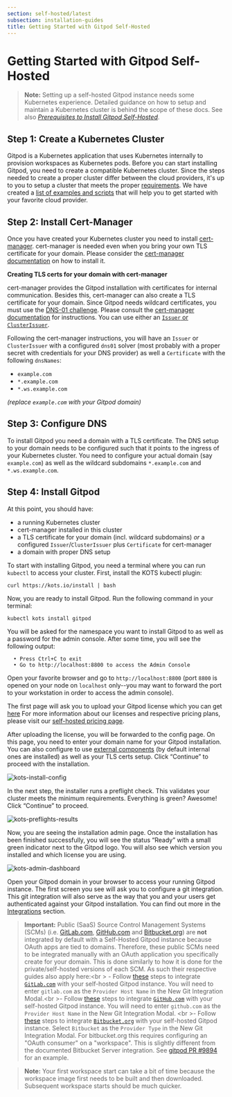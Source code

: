 ```yaml
---
section: self-hosted/latest
subsection: installation-guides
title: Getting Started with Gitpod Self-Hosted
---
```


<script context="module">
  export const prerender = true;
</script>

# Getting Started with Gitpod Self-Hosted

> **Note:** Setting up a self-hosted Gitpod instance needs some Kubernetes experience. Detailed guidance on how to setup and maintain a Kubernetes cluster is behind the scope of these docs. See also [_Prerequisites to Install Gitpod Self-Hosted_](../latest#prerequisites-to-install-gitpod-self-hosted).

## Step 1: Create a Kubernetes Cluster

Gitpod is a Kubernetes application that uses Kubernetes internally to provision workspaces as Kubernetes pods. Before you can start installing Gitpod, you need to create a compatible Kubernetes cluster. Since the steps needed to create a proper cluster differ between the cloud providers, it's up to you to setup a cluster that meets the proper [requirements](./cluster-set-up). We have created a [list of examples and scripts](./cluster-set-up#cluster-set-up-guides) that will help you to get started with your favorite cloud provider.

## Step 2: Install Cert-Manager

Once you have created your Kubernetes cluster you need to install [cert-manager](https://cert-manager.io/). cert-manager is needed even when you bring your own TLS certificate for your domain. Please consider the [cert-manager documentation](https://cert-manager.io/docs/) on how to install it.

**Creating TLS certs for your domain with cert-manager**

cert-manager provides the Gitpod installation with certificates for internal communication. Besides this, cert-manager can also create a TLS certificate for your domain. Since Gitpod needs wildcard certificates, you must use the [DNS-01 challenge](https://letsencrypt.org/docs/challenge-types/#dns-01-challenge). Please consult the [cert-manager documentation](https://cert-manager.io/docs/configuration/acme/dns01) for instructions. You can use either an [`Issuer` or `ClusterIssuer`](https://cert-manager.io/docs/concepts/issuer).

Following the cert-manager instructions, you will have an `Issuer` or `ClusterIssuer` with a configured `dns01` solver (most probably with a proper secret with credentials for your DNS provider) as well a `Certificate` with the following `dnsNames`:

- `example.com`
- `*.example.com`
- `*.ws.example.com`

_(replace `example.com` with your Gitpod domain)_

## Step 3: Configure DNS

To install Gitpod you need a domain with a TLS certificate. The DNS setup to your domain needs to be configured such that it points to the ingress of your Kubernetes cluster. You need to configure your actual domain (say `example.com`) as well as the wildcard subdomains `*.example.com` and `*.ws.example.com`.

## Step 4: Install Gitpod

At this point, you should have:

- a running Kubernetes cluster
- cert-manager installed in this cluster
- a TLS certificate for your domain (incl. wildcard subdomains) _or_ a configured `Issuer`/`ClusterIssuer` plus `Certificate` for cert-manager
- a domain with proper DNS setup

To start with installing Gitpod, you need a terminal where you can run `kubectl` to access your cluster. First, install the KOTS kubectl plugin:

```shell
curl https://kots.io/install | bash
```

Now, you are ready to install Gitpod. Run the following command in your terminal:

```shell
kubectl kots install gitpod
```

You will be asked for the namespace you want to install Gitpod to as well as a password for the admin console. After some time, you will see the following output:

```
  • Press Ctrl+C to exit
  • Go to http://localhost:8800 to access the Admin Console
```

Open your favorite browser and go to `http://localhost:8800` (port `8800` is opened on your node on `localhost` only--you may want to forward the port to your workstation in order to access the admin console).

The first page will ask you to upload your Gitpod license which you can get [here](/community-license) For more information about our licenses and respective pricing plans, please visit our [self-hosted pricing page](https://www.gitpod.io/self-hosted).

After uploading the license, you will be forwarded to the config page. On this page, you need to enter your domain name for your Gitpod installation. You can also configure to use [external components](./required-components) (by default internal ones are installed) as well as your TLS certs setup. Click “Continue” to proceed with the installation.

![kots-install-config](../../static/images/docs/self-hosted/kots-install-config.png)

In the next step, the installer runs a preflight check. This validates your cluster meets the minimum requirements. Everything is green? Awesome! Click “Continue” to proceed.

![kots-preflights-results](../../static/images/docs/self-hosted/kots-preflights-results.png)

Now, you are seeing the installation admin page. Once the installation has been finished successfully, you will see the status “Ready” with a small green indicator next to the Gitpod logo. You will also see which version you installed and which license you are using.

![kots-admin-dashboard](../../static/images/docs/self-hosted/kots-admin-dashboard.png)

Open your Gitpod domain in your browser to access your running Gitpod instance. The first screen you see will ask you to configure a git integration. This git integration will also serve as the way that you and your users get authenticated against your Gitpod installation. You can find out more in the [Integrations](../../integrations) section.

> **Important:** Public (SaaS) Source Control Management Systems (SCMs) (i.e. [GitLab.com](http://Gitlab.com), [GitHub.com](http://github.com/) and [Bitbucket.org](http://Bitbucket.org)) are **not** integrated by default with a Self-Hosted Gitpod instance because OAuth apps are tied to domains. Therefore, these public SCMs need to be integrated manually with an OAuth application you specifically create for your domain. This is done similarly to how it is done for the private/self-hosted versions of each SCM. As such their respective guides also apply here:<br \> - Follow [these](../../gitlab-integration#registering-a-self-hosted-gitlab-installation) steps to integrate [`GitLab.com`](https://gitlab.com/) with your self-hosted Gitpod instance. You will need to enter `gitlab.com` as the `Provider Host Name` in the New Git Integration Modal.<br \>- Follow [these](../../github-enterprise-integration) steps to integrate [`GitHub.com`](http://github.com) with your self-hosted Gitpod instance. You will need to enter `github.com` as the `Provider Host Name` in the New Git Integration Modal. <br \>- Follow [these](../../bitbucket-server-integration) steps to integrate [`Bitbucket.org`](https://bitbucket.org/) with your self-hosted Gitpod instance. Select `Bitbucket` as the `Provider Type` in the New Git Integration Modal. For bitbucket.org this requires configuring an "OAuth consumer" on a "workspace". This is slightly different from the documented Bitbucket Server integration. See [gitpod PR #9894](https://github.com/gitpod-io/gitpod/pull/9894#pullrequestreview-969013833) for an example.

> **Note:** Your first workspace start can take a bit of time because the workspace image first needs to be built and then downloaded. Subsequent workspace starts should be much quicker.
